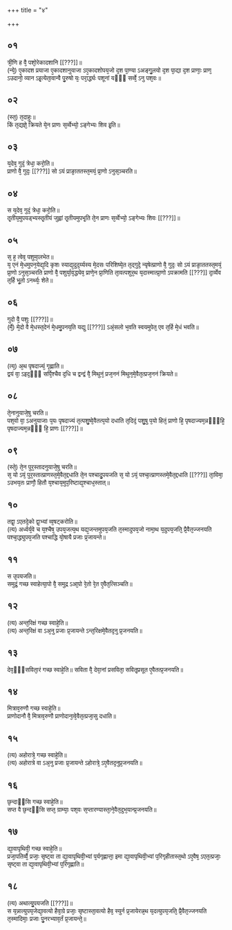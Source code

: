 +++
title = "४"

+++
## ०१
त्री᳘णि ह वै᳘ पशो᳘रेकादशानि [[???]]॥  
(न्ये᳘) ए᳘कादश प्रयाजा ए᳘कादशानुयाजा ऽए᳘कादशोपय᳘जो द᳘श पा᳘ण्या ऽअङ्गु᳘लयो द᳘श पा᳘द्या द᳘श प्राणाः᳘ प्राण᳘ ऽउदानो᳘ व्यान ऽइ᳘त्येता᳘वान्वै पु᳘रुषो यः᳘ परा᳘र्द्ध्यः पशूनां यᳫं᳭ सर्व्वे᳘ ऽनु पश᳘वः॥  
## ०२
(स्त᳘) त᳘दाहुः॥  
किं त᳘द्यज्ञे᳘ क्रियते ये᳘न प्राणः स᳘र्व्वेभ्यो᳘ ऽङ्गेभ्यः शिव इ᳘ति॥  
## ०३
य᳘देव᳘ गुदं᳘ त्रेधा᳘ करो᳘ति॥  
प्राणो वै᳘ गुदः᳘ [[???]] सो ऽयं प्राङा᳘ततस्त᳘मयं᳘ प्रा᳘णो ऽनुस᳘ञ्चरति॥  
## ०४
स य᳘देव᳘ गुदं᳘ त्रेधा᳘ करो᳘ति॥  
तृ᳘तीय᳘मुपयड्भ्यस्तृ᳘तीयं जुह्वां तृ᳘तीयमुपभृ᳘ति ते᳘न प्राणः स᳘र्व्वेभ्यो᳘ ऽङ्गेभ्यः शिवः [[???]]॥  
## ०५
स᳘ ह᳘ त्वेव᳘ पशुमा᳘लभेत॥  
य᳘ एनं मे᳘धमुपन᳘येद्य᳘दि कृशः स्याद्य᳘दुद᳘र्य्यस्य मे᳘दसः परिशिष्ये᳘त त᳘द्गुदे᳘ न्यृषेत्प्राणो वै᳘ गुदः᳘ सो ऽयं प्राङा᳘ततस्त᳘मयं᳘ प्रा᳘णो ऽनुस᳘ञ्चरति प्राणो वै᳘ पशुर्या᳘व᳘द्ध्येव᳘ प्राणे᳘न प्रा᳘णिति ता᳘वत्पशुर᳘थ य᳘दास्मात्प्रा᳘णो ऽपक्रामति [[???]] दा᳘र्व्वेव त᳘र्हि भू᳘तो ऽनर्थ्यः᳘ शेते॥  
## ०६
गुदो वै᳘ पशुः [[???]]॥  
(र्मे᳘) मे᳘दो वै मे᳘धस्त᳘देनं मे᳘धमु᳘पनय᳘ति यद्यु [[???]] ऽअं᳘सलो भ᳘वति स्वयमुपेत᳘ एव त᳘र्हि मे᳘धं भवति॥  
## ०७
(त्य᳘) अ᳘थ पृषदाज्यं᳘ गृह्णाति॥  
द्वयं वा᳘ ऽइद᳘ᳫँ᳘ सर्पि᳘श्चैव द᳘धि च द्वन्द्वं वै᳘ मिथुनं᳘ प्रज᳘ननं मिथुन᳘मे᳘वैत᳘त्प्रज᳘ननं क्रियते॥  
## ०८
ते᳘नानुयाजे᳘षु चरति॥  
पश᳘वो वा᳘ ऽअनुयाजाः प᳘यः पृषदाज्यं त᳘त्पशु᳘ष्वे᳘वैतत्प᳘यो दधाति त᳘दिदं᳘ पशु᳘षु प᳘यो हितं᳘ प्राणो हि᳘ पृषदाज्यम᳘न्नᳫँ᳭हि᳘ पृषदाज्यम᳘न्नᳫँ᳭ हि᳘ प्राणः [[???]]॥  
## ०९
(स्ते᳘) ते᳘न पुर᳘स्तादनुयाजे᳘षु चरति॥  
स᳘ यो ऽयं᳘ पुर᳘स्तात्प्राणस्त᳘मे᳘वैत᳘द्दधाति ते᳘न पश्चादु᳘पयजति स᳘ यो ऽयं᳘ पश्चा᳘त्प्राणस्तमे᳘वैत᳘द्दधाति [[???]] ता᳘विमा᳘ ऽउभय᳘तः प्राणौ᳘ हितौ य᳘श्चाय᳘मुप᳘रिष्टाद्य᳘श्चाध᳘स्तात्॥  
## १०
तद्वा᳘ ऽएतदे᳘को द्वा᳘भ्यां व्व᳘षट्करोति॥  
(त्य) अर्ध्वर्य᳘वे च य᳘श्चैष᳘ उपय᳘जत्य᳘थ यद्य᳘जन्तमुपय᳘जति त᳘स्मादुपय᳘जो नामा᳘थ य᳘दुपय᳘जति᳘ प्रै᳘वैत᳘ज्जनयति पश्चा᳘द्ध्युपय᳘जति पश्चाद्धि यो᳘षायै प्रजाः प्र᳘जायन्ते॥  
## ११
स उ᳘पयजति॥  
समुद्रं᳘ गच्छ स्वाहेत्या᳘पो वै᳘ समुद्र ऽआ᳘पो रे᳘तो रे᳘त ए᳘वैत᳘त्सिञ्चति॥  
## १२
(त्य) अन्त᳘रिक्षं गच्छ स्वाहे᳘ति॥  
(त्य) अन्त᳘रिक्षं वा ऽअ᳘नु प्रजाः प्र᳘जायन्ते ऽन्त᳘रिक्षमे᳘वैतद᳘नु प्र᳘जनयति॥  
## १३
देव᳘ᳫँ᳘सविता᳘रं गच्छ स्वाहे᳘ति॥ 
सविता वै᳘ देवा᳘नां प्रसविता᳘ सवितृ᳘प्रसूत ए᳘वैतत्प्र᳘जनयति॥  
## १४
मित्राव᳘रुणौ गच्छ स्वाहे᳘ति॥  
प्राणोदानौ वै᳘ मित्राव᳘रुणौ प्राणोदाना᳘वे᳘वैत᳘त्प्रजा᳘सु दधाति॥  
## १५
(त्य) अहोरात्रे᳘ गच्छ स्वाहे᳘ति॥  
(त्य) अहोरात्रे वा ऽअ᳘नु प्रजाः प्र᳘जायन्ते ऽहोरात्रे᳘ ऽए᳘वैतद᳘नुप्र᳘जनयति॥  
## १६
छ᳘न्दाᳫंसि गच्छ स्वाहे᳘ति॥  
सप्त वै छ᳘न्दᳫंसि सप्त᳘ ग्राम्याः᳘ पश᳘वः स᳘प्तारण्यास्ता᳘ने᳘वैत᳘दुभ᳘यान्प्र᳘जनयति॥  
## १७
द्या᳘वापृथिवी᳘ गच्छ स्वाहे᳘ति॥  
प्रजा᳘पतिर्व्वै᳘ प्रजाः᳘ सृष्ट्वा ता द्या᳘वापृथिवी᳘भ्यां प᳘र्यगृह्णात्ता᳘ इमा द्या᳘वापृथिवी᳘भ्यां प᳘रिगृहीतास्त᳘थो ऽए᳘वैष᳘ ऽएत᳘त्प्रजाः᳘ सृष्ट्वा ता द्या᳘वापृथिवी᳘भ्यां प᳘रिगृह्णाति॥  
## १८
(त्य) अथात्यु᳘पयजति [[???]]॥  
स य᳘न्नात्युपय᳘जेद्या᳘वत्यो हैवा᳘ग्रे प्रजाः᳘ सृष्टास्ता᳘वत्यो हैव᳘ स्युर्न प्र᳘जायेरन्न᳘थ य᳘दत्युपय᳘जति᳘ प्रै᳘वैत᳘ज्जनयति त᳘स्मादिमाः᳘ प्रजाः पु᳘नरभ्याव᳘र्तं प्र᳘जायन्ते᳘॥  
